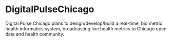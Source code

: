 DigitalPulseChicago
===================

Digital Pulse Chicago plans to design/develop/build a real-time, bio metric health informatics system, broadcasting live health metrics to Chicago open data and health community.
